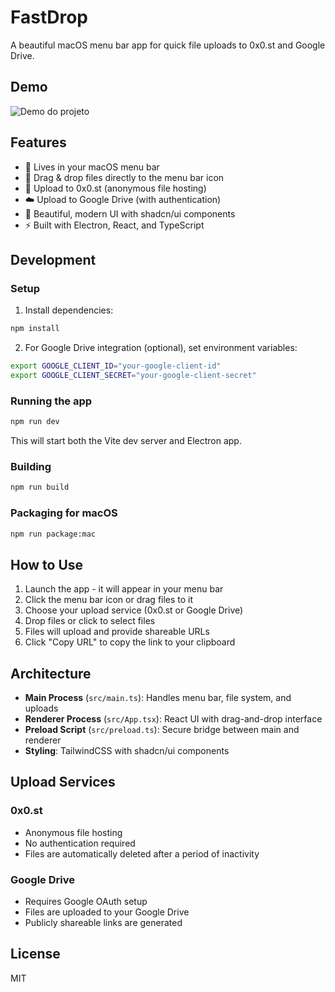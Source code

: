 # FastDrop

A beautiful macOS menu bar app for quick file uploads to 0x0.st and Google Drive.

## Demo

![Demo do projeto](assets/demo.gif)

## Features

- 📁 Lives in your macOS menu bar
- 🎯 Drag & drop files directly to the menu bar icon
- 🚀 Upload to 0x0.st (anonymous file hosting)
- ☁️ Upload to Google Drive (with authentication)
- 💫 Beautiful, modern UI with shadcn/ui components
- ⚡ Built with Electron, React, and TypeScript

## Development

### Setup

1. Install dependencies:
```bash
npm install
```

2. For Google Drive integration (optional), set environment variables:
```bash
export GOOGLE_CLIENT_ID="your-google-client-id"
export GOOGLE_CLIENT_SECRET="your-google-client-secret"
```

### Running the app

```bash
npm run dev
```

This will start both the Vite dev server and Electron app.

### Building

```bash
npm run build
```

### Packaging for macOS

```bash
npm run package:mac
```

## How to Use

1. Launch the app - it will appear in your menu bar
2. Click the menu bar icon or drag files to it
3. Choose your upload service (0x0.st or Google Drive)
4. Drop files or click to select files
5. Files will upload and provide shareable URLs
6. Click "Copy URL" to copy the link to your clipboard

## Architecture

- **Main Process** (`src/main.ts`): Handles menu bar, file system, and uploads
- **Renderer Process** (`src/App.tsx`): React UI with drag-and-drop interface
- **Preload Script** (`src/preload.ts`): Secure bridge between main and renderer
- **Styling**: TailwindCSS with shadcn/ui components

## Upload Services

### 0x0.st
- Anonymous file hosting
- No authentication required
- Files are automatically deleted after a period of inactivity

### Google Drive
- Requires Google OAuth setup
- Files are uploaded to your Google Drive
- Publicly shareable links are generated

## License

MIT